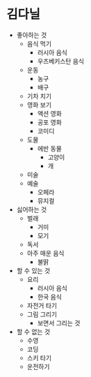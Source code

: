 # 김다닐

* 좋아하는 것
  * 음식 먹기
      * 러시아 음식
      * 우즈베키스탄 음식
  * 운동
      * 농구
      * 배구
  * 기차 치기
  * 영화 보기
      * 액션 영화
      * 공포 영화
      * 코미디
  * 도물
    * 에반 동물
      * 고양이
      * 개
  * 미술
  * 예술
      * 오페라
      * 뮤지컬
* 싫어하는 것
  * 벌래
    * 거미
    * 모기
  * 독서
  * 아주 매운 음식
    * 불딹
* 할 수 있는 것
  * 요리
    * 러시아 음식
    * 한국 음식 
  * 자전거 타기
  * 그림 그리기
    * 보면서 그리는 것
* 할 수 없는 것
  * 수영
  * 코딩
  * 스키 타기
  * 운전하기
  
